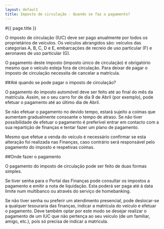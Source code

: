 ```yaml
---
layout: default
title: Imposto de circulação - Quando se faz o pagamento?
---
```


#{{ page.title }}

O imposto de circulação (IUC) deve ser pago anualmente por todos os proprietários de veículos.
 Os veículos abrangidos são: veículos das categorias A, B, C, D e E, embarcações de recreio de uso particular (F) e aeronaves de uso particular (G).

O pagamento deste imposto (imposto único de circulação) é obrigatório mesmo que o veículo esteja fora de circulação. Para deixar de pagar o imposto de circulação necessita de cancelar a matrícula.

##Até quando se pode pagar o imposto de circulação?

O pagamento do imposto automóvel deve ser feito até ao final do mês da matrícula. Assim, se o seu carro for de dia 9 de Abril (por exemplo), pode efetuar o pagamento até ao último dia de Abril.

Se não efetuar o pagamento no devido tempo, estará sujeito a coimas que aumentam gradualmente consoante o tempo de atraso. Se não tiver possibilidade de efetuar o pagamento é preferível entrar em contacto com a sua repartição de finanças e tentar fazer um plano de pagamento.

Mesmo que efetue a venda do veículo é necessário confirmar se esta alteração foi realizada nas Finanças, caso contrário será responsável pelo pagamento do imposto e respetivas coimas.

##Onde fazer o pagamento

O pagamento do imposto de circulação pode ser feito de duas formas simples.

Se tiver senha para o Portal das Finanças pode consultar os impostos a pagamento e emitir a nota de liquidação. Esta poderá ser paga até à data limite num multibanco ou através do serviço de homebanking.

Se não tiver senha ou preferir um atendimento presencial, pode deslocar-se a qualquer tesouraria das finanças, indicar a matrícula do veículo e efetuar o pagamento. Deve também optar por este modo se desejar realizar o pagamento de um IUC que não pertença ao seu veículo (de um familiar, amigo, etc.), pois só precisa de indicar a matricula.
